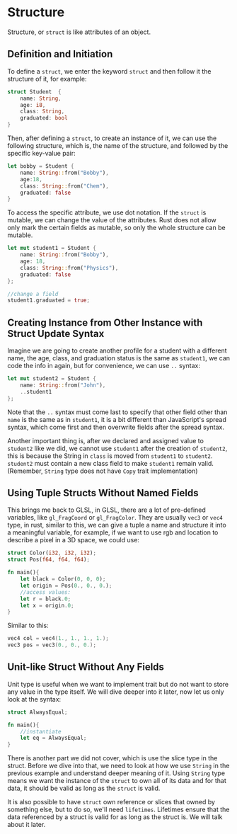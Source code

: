 # Structure

Structure, or ```struct``` is like attributes of an object.

## Definition and Initiation

To define a ```struct```, we enter the keyword ```struct``` and then follow it the structure of it, for example:

```rust
struct Student  {
    name: String,
    age: i8,
    class: String,
    graduated: bool
}
```

Then, after defining a ```struct```, to create an instance of it, we can use the following structure, which is, the name of the structure, and followed by the specific key-value pair:

```rust
let bobby = Student {
    name: String::from("Bobby"),
    age:18,
    class: String::from("Chem"),
    graduated: false
}
```

To access the specific attribute, we use dot notation. If the ```struct``` is mutable, we can change the value of the attributes. Rust does not allow only mark the certain fields as mutable, so only the whole structure can be mutable.

```rust
let mut student1 = Student {
    name: String::from("Bobby"),
    age: 18,
    class: String::from("Physics"),
    graduated: false
};

//change a field
student1.graduated = true;
```

## Creating Instance from Other Instance with Struct Update Syntax

Imagine we are going to create another profile for a student with a different name, the age, class, and graduation status is the same as ```student1```, we can code the info in again, but for convenience, we can use ```..``` syntax:

```rust
let mut student2 = Student {
    name: String::from("John"),
    ..student1
};
```

Note that the ```..``` syntax must come last to specify that other field other than ```name``` is the same as in ```student1```, it is a bit different than JavaScript's spread syntax, which come first and then overwrite fields after the spread syntax.

Another important thing is, after we declared and assigned value to ```student2``` like we did, we cannot use ```student1``` after the creation of ```student2```, this is because the String in ```class``` is moved from ```student1``` to ```student2```. ```student2``` must contain a new class field to make ```student1``` remain valid. (Remember, ```String``` type does not have ```Copy``` trait implementation)

## Using Tuple Structs Without Named Fields

This brings me back to GLSL, in GLSL, there are a lot of pre-defined variables, like ```gl_FragCoord``` or ```gl_FragColor```. They are usually ```vec3``` or ```vec4``` type, in rust, similar to this, we can give a tuple a name and structure it into a meaningful variable, for example, if we want to use rgb and location to describe a pixel in a 3D space, we could use:

```rust
struct Color(i32, i32, i32);
struct Pos(f64, f64, f64);

fn main(){
    let black = Color(0, 0, 0);
    let origin = Pos(0., 0., 0.);
    //access values: 
    let r = black.0;
    let x = origin.0;
}
```

Similar to this:

```c
vec4 col = vec4(1., 1., 1., 1.);
vec3 pos = vec3(0., 0., 0.);
```

## Unit-like Struct Without Any Fields

Unit type is useful when we want to implement trait but do not want to store any value in the type itself. We will dive deeper into it later, now let us only look at the syntax:

```rust
struct AlwaysEqual;

fn main(){
    //instantiate
    let eq = AlwaysEqual;
}
```

There is another part we did not cover, which is use the slice type in the struct. Before we dive into that, we need to look at how we use ```String``` in the previous example and understand deeper meaning of it. Using ```String``` type means we want the instance of the ```struct``` to own all of its data and for that data, it should be valid as long as the ```struct``` is valid.

It is also possible to have ```struct``` own reference or slices that owned by something else, but to do so, we'll need ```lifetimes```. Lifetimes ensure that the data referenced by a struct is valid for as long as the struct is. We will talk about it later.

